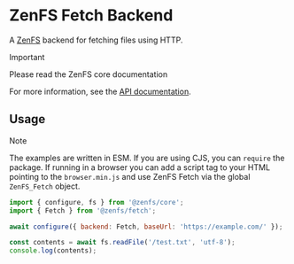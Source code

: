 # ZenFS Fetch Backend

A [ZenFS](https://github.com/zen-fs/core) backend for fetching files using HTTP.

> [!IMPORTANT]
> Please read the ZenFS core documentation

For more information, see the [API documentation](https://zen-fs.github.io/fetch).

## Usage

> [!NOTE]
> The examples are written in ESM. If you are using CJS, you can `require` the package. If running in a browser you can add a script tag to your HTML pointing to the `browser.min.js` and use ZenFS Fetch via the global `ZenFS_Fetch` object.

```js
import { configure, fs } from '@zenfs/core';
import { Fetch } from '@zenfs/fetch';

await configure({ backend: Fetch, baseUrl: 'https://example.com/' });

const contents = await fs.readFile('/test.txt', 'utf-8');
console.log(contents);
```

